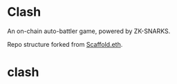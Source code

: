 # Clash 
An on-chain auto-battler game, powered by ZK-SNARKS.

Repo structure forked from [Scaffold.eth](https://github.com/scaffold-eth/scaffold-eth).
# clash
